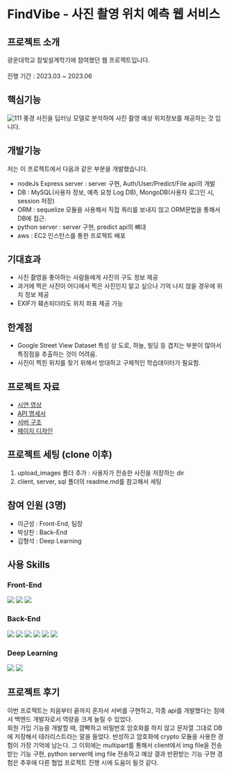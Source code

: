 # FindVibe - 사진 촬영 위치 예측 웹 서비스

## 프로젝트 소개 
광운대학교 참빛설계학기에 참여했던 웹 프로젝트입니다.
</br>
</br>
진행 기간 : 2023.03 ~ 2023.06

## 핵심기능
![111](https://github.com/KW-FINDVIBE/FINDVIBE/assets/84065412/67b0cddc-eff3-4647-b9cf-200d1352a7c4)
풍경 사진을 딥러닝 모델로 분석하여 사진 촬영 예상 위치정보를 제공하는 것 입니다.

## 개발기능
저는 이 프로젝트에서 다음과 같은 부분을 개발했습니다.
- nodeJs Express server : server 구현, Auth/User/Predict/File api의 개발
- DB : MySQL(사용자 정보, 예측 요청 Log DB), MongoDB(사용자 로그인 시, session 저장)
- ORM : sequelize 모듈을 사용해서 직접 쿼리를 보내지 않고 ORM문법을 통해서 DB에 접근.
- python server : server 구현, predict api의 뼈대
- aws : EC2 인스턴스를 통한 프로젝트 배포 

## 기대효과
- 사진 촬영을 좋아하는 사람들에게 사진의 구도 정보 제공
- 과거에 찍은 사진이 어디에서 찍은 사진인지 알고 싶으나 기억 나지 않을 경우에 위치 정보 제공
- EXIF가 훼손되더라도 위치 좌표 제공 가능

## 한계점
- Google Street View Dataset 특성 상 도로, 하늘, 빌딩 등 겹치는 부분이 많아서 특징점을 추출하는 것이 어려움.
- 사진이 찍힌 위치를 찾기 위해서 방대하고 구체적인 학습데이터가 필요함.

## 프로젝트 자료

- [시연 영상](http://kwcommons.kw.ac.kr/contents4/KW10000001/64896357631b9/contents/media_files/mobile/ssmovie.mp4)
- [API 명세서](https://docs.google.com/spreadsheets/d/1DEYCQ8lVnwUwPz7ZZM6YwL8G-L1OYarQ5-RsWXsN6Og/edit#gid=0)
- [서버 구조](https://github.com/KW-FINDVIBE/FINDVIBE/assets/84065412/5adb4014-6c45-4460-b0d7-c126425b8ed1)
- [페이지 디자인](https://www.figma.com/file/0dwcJ9wtviXQ7Uq0y2Uems/%EC%B0%B8%EB%B9%9B%EC%84%A4%EA%B3%84?type=design&node-id=0-1&mode=design)

## 프로젝트 세팅 (clone 이후)
1. upload_images 폴더 추가 : 사용자가 전송한 사진을 저장하는 dir
2. client, server, sql 폴더의 readme.md를 참고해서 세팅

## 참여 인원 (3명)
- 이근성 : Front-End, 팀장
- 박상찬 : Back-End
- 김형석 : Deep Learning

## 사용 Skills
### Front-End
<div>
  <img src="https://img.shields.io/badge/react-61DAFB?style=for-the-badge&logo=react&logoColor=black">
  <img src="https://img.shields.io/badge/Typescript-3178C6?style=for-the-badge&logo=typescript&logoColor=white">
  <img src="https://img.shields.io/badge/tailwindcss-F7DF1E?style=for-the-badge&logo=tailwindcss&logoColor=white">
</div>

### Back-End
<div>
  <img src="https://img.shields.io/badge/Express-339933?style=for-the-badge&logo=Node.js&logoColor=white">
  <img src="https://img.shields.io/badge/Flask-3776AB?style=for-the-badge&logo=python&logoColor=white">
  <img src="https://img.shields.io/badge/aws-232F3E?style=for-the-badge&logo=amazon&logoColor=white">
  <img src="https://img.shields.io/badge/docker-2496ED?style=for-the-badge&logo=docker&logoColor=white">
  <img src="https://img.shields.io/badge/mysql-4479A1?style=for-the-badge&logo=mysql&logoColor=white">
  <img src="https://img.shields.io/badge/mongoDB-47A248?style=for-the-badge&logo=MongoDB&logoColor=white">
</div>

### Deep Learning

<div>
  <img src="https://img.shields.io/badge/Flask-3776AB?style=for-the-badge&logo=python&logoColor=white">
  <img src="https://img.shields.io/badge/tensorflow-FF6F00?style=for-the-badge&logo=tensorflow&logoColor=white">
</div>

## 프로젝트 후기
이번 프로젝트는 처음부터 끝까지 혼자서 서버를 구현하고, 각종 api를 개발했다는 점에서
백엔드 개발자로서 역량을 크게 늘릴 수 있었다.
</br>
회원 가입 기능을 개발할 때, 깜빡하고 비밀번호 암호화를 하지 않고 문자열 그대로 DB에 저장해서
테러리스트라는 말을 들었다. 반성하고 암호화에 crypto 모듈을 사용한 경험이 가장 기억에 남는다.
그 이외에는 multipart를 통해서 client에서 img file을 전송받는 기능 구현, python server에 img file 전송하고 예상 결과 반환받는 기능 구현 경험은
추후에 다른 협업 프로젝트 진행 시에 도움이 될것 같다.



